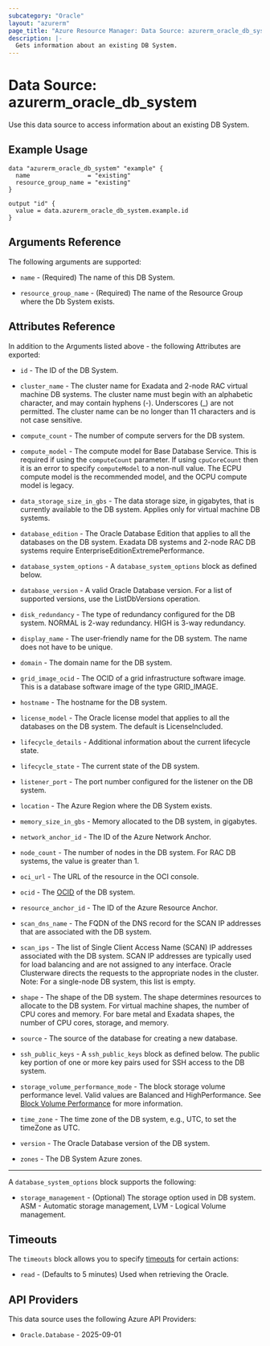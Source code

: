 ```yaml
---
subcategory: "Oracle"
layout: "azurerm"
page_title: "Azure Resource Manager: Data Source: azurerm_oracle_db_system"
description: |-
  Gets information about an existing DB System.
---
```


# Data Source: azurerm_oracle_db_system

Use this data source to access information about an existing DB System.

## Example Usage

```hcl
data "azurerm_oracle_db_system" "example" {
  name                = "existing"
  resource_group_name = "existing"
}

output "id" {
  value = data.azurerm_oracle_db_system.example.id
}
```

## Arguments Reference

The following arguments are supported:

* `name` - (Required) The name of this DB System.

* `resource_group_name` - (Required) The name of the Resource Group where the Db System exists.

## Attributes Reference

In addition to the Arguments listed above - the following Attributes are exported: 

* `id` - The ID of the DB System.

* `cluster_name` - The cluster name for Exadata and 2-node RAC virtual machine DB systems. The cluster name must begin with an alphabetic character, and may contain hyphens (-). Underscores (_) are not permitted. The cluster name can be no longer than 11 characters and is not case sensitive.

* `compute_count` - The number of compute servers for the DB system.

* `compute_model` - The compute model for Base Database Service. This is required if using the `computeCount` parameter. If using `cpuCoreCount` then it is an error to specify `computeModel` to a non-null value. The ECPU compute model is the recommended model, and the OCPU compute model is legacy.

* `data_storage_size_in_gbs` - The data storage size, in gigabytes, that is currently available to the DB system. Applies only for virtual machine DB systems.

* `database_edition` - The Oracle Database Edition that applies to all the databases on the DB system. Exadata DB systems and 2-node RAC DB systems require EnterpriseEditionExtremePerformance.

* `database_system_options` - A `database_system_options` block as defined below.

* `database_version` - A valid Oracle Database version. For a list of supported versions, use the ListDbVersions operation.

* `disk_redundancy` - The type of redundancy configured for the DB system. NORMAL is 2-way redundancy. HIGH is 3-way redundancy.

* `display_name` - The user-friendly name for the DB system. The name does not have to be unique.

* `domain` - The domain name for the DB system.

* `grid_image_ocid` - The OCID of a grid infrastructure software image. This is a database software image of the type GRID_IMAGE.

* `hostname` - The hostname for the DB system.

* `license_model` - The Oracle license model that applies to all the databases on the DB system. The default is LicenseIncluded.

* `lifecycle_details` - Additional information about the current lifecycle state.

* `lifecycle_state` - The current state of the DB system.

* `listener_port` - The port number configured for the listener on the DB system.

* `location` - The Azure Region where the DB System exists.

* `memory_size_in_gbs` - Memory allocated to the DB system, in gigabytes.

* `network_anchor_id` - The ID of the Azure Network Anchor.

* `node_count` - The number of nodes in the DB system. For RAC DB systems, the value is greater than 1.

* `oci_url` - The URL of the resource in the OCI console.

* `ocid` - The [OCID](https://docs.oracle.com/en-us/iaas/Content/General/Concepts/identifiers.htm) of the DB system.

* `resource_anchor_id` - The ID of the Azure Resource Anchor.

* `scan_dns_name` - The FQDN of the DNS record for the SCAN IP addresses that are associated with the DB system.

* `scan_ips` - The list of Single Client Access Name (SCAN) IP addresses associated with the DB system. SCAN IP addresses are typically used for load balancing and are not assigned to any interface. Oracle Clusterware directs the requests to the appropriate nodes in the cluster. Note: For a single-node DB system, this list is empty.

* `shape` - The shape of the DB system. The shape determines resources to allocate to the DB system. For virtual machine shapes, the number of CPU cores and memory. For bare metal and Exadata shapes, the number of CPU cores, storage, and memory.

* `source` - The source of the database for creating a new database.

* `ssh_public_keys` - A `ssh_public_keys` block as defined below. The public key portion of one or more key pairs used for SSH access to the DB system.

* `storage_volume_performance_mode` - The block storage volume performance level. Valid values are Balanced and HighPerformance. See [Block Volume Performance](/Content/Block/Concepts/blockvolumeperformance.htm) for more information.

* `time_zone` - The time zone of the DB system, e.g., UTC, to set the timeZone as UTC.

* `version` - The Oracle Database version of the DB system.

* `zones` - The DB System Azure zones.

---

A `database_system_options` block supports the following:

* `storage_management` - (Optional) The storage option used in DB system. ASM - Automatic storage management, LVM - Logical Volume management.


## Timeouts

The `timeouts` block allows you to specify [timeouts](https://developer.hashicorp.com/terraform/language/resources/configure#define-operation-timeouts) for certain actions:

* `read` - (Defaults to 5 minutes) Used when retrieving the Oracle.

## API Providers
<!-- This section is generated, changes will be overwritten -->
This data source uses the following Azure API Providers:

* `Oracle.Database` - 2025-09-01
